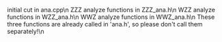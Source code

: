 initial cut in ana.cpp\n
ZZZ analyze functions in ZZZ_ana.h\n
WZZ analyze functions in WZZ_ana.h\n
WWZ analyze functions in WWZ_ana.h\n
These three functions are already called in 'ana.h', so please don't call them separately!\n

